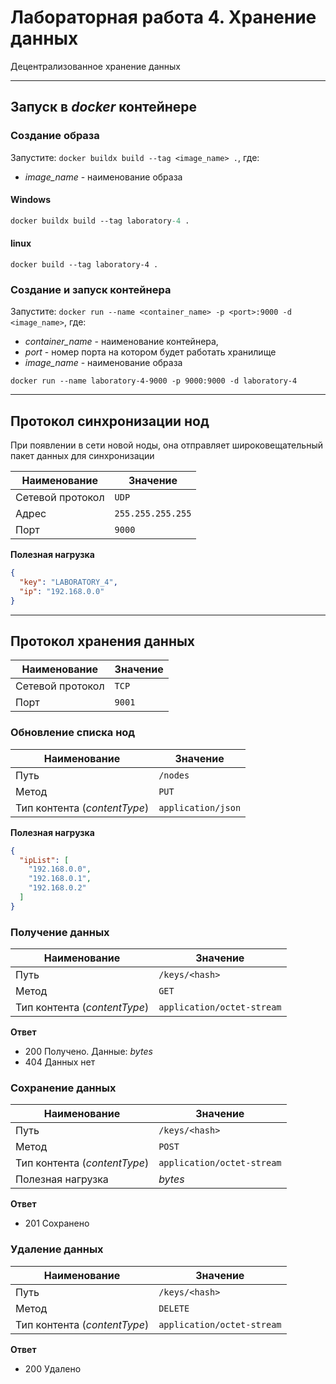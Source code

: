 # Лабораторная работа 4. Хранение данных

Децентрализованное хранение данных

---

## Запуск в *docker* контейнере

### Создание образа

Запустите: `docker buildx build --tag <image_name> .`, где:

- *image_name* - наименование образа

#### Windows

```ps
docker buildx build --tag laboratory-4 .
```

#### linux

```shell
docker build --tag laboratory-4 .
```

### Создание и запуск контейнера

Запустите: `docker run --name <container_name> -p <port>:9000 -d <image_name>`, где:

- *container_name* - наименование контейнера,
- *port* - номер порта на котором будет работать хранилище
- *image_name* - наименование образа

```shell
docker run --name laboratory-4-9000 -p 9000:9000 -d laboratory-4
```

---

## Протокол синхронизации нод

При появлении в сети новой ноды, она отправляет широковещательный пакет данных для синхронизации

| Наименование     | Значение          |
|------------------|-------------------|
| Сетевой протокол | `UDP`             |
| Адрес            | `255.255.255.255` |
| Порт             | `9000`            |

**Полезная нагрузка**

```json
{
  "key": "LABORATORY_4",
  "ip": "192.168.0.0"
}
```

---

## Протокол хранения данных

| Наименование     | Значение          |
|------------------|-------------------|
| Сетевой протокол | `TCP`             |
| Порт             | `9001`            |

### Обновление списка нод

| Наименование                  | Значение           |
|-------------------------------|--------------------|
| Путь                          | `/nodes`           |
| Метод                         | `PUT`              |
| Тип контента (*contentType*)  | `application/json` |

**Полезная нагрузка**

```json
{
  "ipList": [
    "192.168.0.0",
    "192.168.0.1",
    "192.168.0.2"
  ]
}
```

### Получение данных

| Наименование                  | Значение                   |
|-------------------------------|----------------------------|
| Путь                          | `/keys/<hash>`             |
| Метод                         | `GET`                      |
| Тип контента (*contentType*)  | `application/octet-stream` |

**Ответ**

- 200 Получено. Данные: *bytes*
- 404 Данных нет

### Сохранение данных

| Наименование                 | Значение                   |
|------------------------------|----------------------------|
| Путь                         | `/keys/<hash>`             |
| Метод                        | `POST`                     |
| Тип контента (*contentType*) | `application/octet-stream` |
| Полезная нагрузка            | *bytes*                    |

**Ответ**

- 201 Сохранено

### Удаление данных

| Наименование                 | Значение                   |
|------------------------------|----------------------------|
| Путь                         | `/keys/<hash>`             |
| Метод                        | `DELETE`                   |
| Тип контента (*contentType*) | `application/octet-stream` |

**Ответ**

- 200 Удалено
